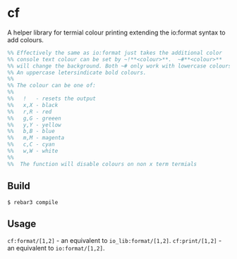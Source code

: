 cf
=====

A helper library for termial colour printing extending the io:format
syntax to add colours.

```erlang
%% Effectively the same as io:format just takes the additional color
%% console text colour can be set by ~!**<colour>**.  ~#**<colour>**
%% will change the background. Both ~# only work with lowercase colours.
%% An uppercase letersindicate bold colours.
%%
%% The colour can be one of:
%%
%%   !   - resets the output
%%   x,X - black
%%   r,R - red
%%   g,G - greeen
%%   y,Y - yellow
%%   b,B - blue
%%   m,M - magenta
%%   c,C - cyan
%%   w,W - white
%%
%%  The function will disable colours on non x term termials
```

Build
-----

    $ rebar3 compile


Usage
-----

`cf:format/[1,2]` - an equivalent to `io_lib:format/[1,2]`.
`cf:print/[1,2]`  - an equivalent to `io:format/[1,2]`.